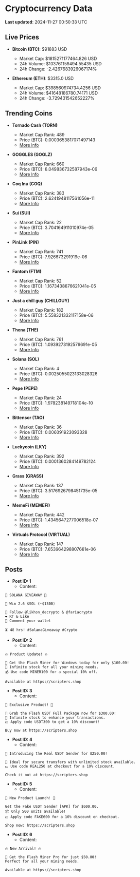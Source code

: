 # Cryptocurrency Data

**Last updated:** 2024-11-27 00:50:33 UTC

## Live Prices
- **Bitcoin (BTC)**: $91883 USD
  - Market Cap: $1815271177464.826 USD
  - 24h Volume: $103761159494.55435 USD
  - 24h Change: -2.4267683926067174%

- **Ethereum (ETH)**: $3315.0 USD
  - Market Cap: $398560974734.4256 USD
  - 24h Volume: $41648186780.74171 USD
  - 24h Change: -3.729431542652227%

## Trending Coins
- **Tornado Cash (TORN)**
  - Market Cap Rank: 489
  - Price (BTC): 0.0003653817071497143
  - [More Info](https://www.coingecko.com/en/coins/tornado-cash)

- **GOGGLES (GOGLZ)**
  - Market Cap Rank: 660
  - Price (BTC): 8.049836732587943e-06
  - [More Info](https://www.coingecko.com/en/coins/goggles)

- **Coq Inu (COQ)**
  - Market Cap Rank: 383
  - Price (BTC): 2.6241948117561056e-11
  - [More Info](https://www.coingecko.com/en/coins/coq-inu)

- **Sui (SUI)**
  - Market Cap Rank: 22
  - Price (BTC): 3.704164911010974e-05
  - [More Info](https://www.coingecko.com/en/coins/sui)

- **PinLink (PIN)**
  - Market Cap Rank: 741
  - Price (BTC): 7.926673291919e-06
  - [More Info](https://www.coingecko.com/en/coins/pinlink)

- **Fantom (FTM)**
  - Market Cap Rank: 52
  - Price (BTC): 1.1673438876621041e-05
  - [More Info](https://www.coingecko.com/en/coins/fantom)

- **Just a chill guy (CHILLGUY)**
  - Market Cap Rank: 182
  - Price (BTC): 5.558321332117158e-06
  - [More Info](https://www.coingecko.com/en/coins/just-a-chill-guy)

- **Thena (THE)**
  - Market Cap Rank: 761
  - Price (BTC): 1.0939273192579691e-05
  - [More Info](https://www.coingecko.com/en/coins/thena)

- **Solana (SOL)**
  - Market Cap Rank: 4
  - Price (BTC): 0.0025055023133028326
  - [More Info](https://www.coingecko.com/en/coins/solana)

- **Pepe (PEPE)**
  - Market Cap Rank: 24
  - Price (BTC): 1.978238149718104e-10
  - [More Info](https://www.coingecko.com/en/coins/pepe)

- **Bittensor (TAO)**
  - Market Cap Rank: 36
  - Price (BTC): 0.006091923093328
  - [More Info](https://www.coingecko.com/en/coins/bittensor)

- **Luckycoin (LKY)**
  - Market Cap Rank: 392
  - Price (BTC): 0.0001360284149782124
  - [More Info](https://www.coingecko.com/en/coins/luckycoin)

- **Grass (GRASS)**
  - Market Cap Rank: 137
  - Price (BTC): 3.5176926798451735e-05
  - [More Info](https://www.coingecko.com/en/coins/grass)

- **MemeFi (MEMEFI)**
  - Market Cap Rank: 442
  - Price (BTC): 1.4345647277006518e-07
  - [More Info](https://www.coingecko.com/en/coins/memefi)

- **Virtuals Protocol (VIRTUAL)**
  - Market Cap Rank: 147
  - Price (BTC): 7.653664298807681e-06
  - [More Info](https://www.coingecko.com/en/coins/virtual-protocol)

## Posts
- **Post ID: 1**
  - Content:
```
🚀 SOLANA GIVEAWAY 🚀

🎁 Win 2.6 $SOL (~$1300)

🤝 Follow @likhon_decrypto & @fariacrypto
❤️ RT & Like
💬 Comment your wallet

⏳ 48 hrs! #SolanaGiveaway #Crypto
```

- **Post ID: 2**
  - Content:
```
🔥 Product Update! 🔥

🚀 Get the Flash Miner for Windows today for only $100.00!
🔋 Infinite stock for all your mining needs.
💰 Use code MINER100 for a special 10% off.

Available at https://scripters.shop
```

- **Post ID: 3**
  - Content:
```
🎁 Exclusive Product! 🎁

💸 Grab the Flash USDT Full Package now for $300.00!
🎉 Infinite stock to enhance your transactions.
💵 Apply code USDT300 to get a 10% discount!

Buy now at https://scripters.shop
```

- **Post ID: 4**
  - Content:
```
💎 Introducing the Real USDT Sender for $250.00!

💼 Ideal for secure transfers with unlimited stock available.
💵 Use code REAL250 at checkout for a 10% discount.

Check it out at https://scripters.shop
```

- **Post ID: 5**
  - Content:
```
🚀 New Product Launch! 🚀

Get the Fake USDT Sender [APK] for $600.00.
📦 Only 500 units available!
💵 Apply code FAKE600 for a 10% discount on checkout.

Shop now: https://scripters.shop
```

- **Post ID: 6**
  - Content:
```
🔥 New Arrival! 🔥

💸 Get the Flash Miner Pro for just $50.00!
Perfect for all your mining needs.

Available at https://scripters.shop
```

